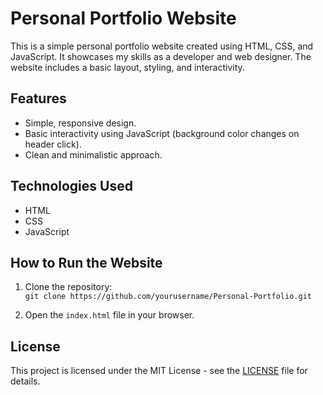 # Personal Portfolio Website

This is a simple personal portfolio website created using HTML, CSS, and JavaScript. It showcases my skills as a developer and web designer. The website includes a basic layout, styling, and interactivity.

## Features
- Simple, responsive design.
- Basic interactivity using JavaScript (background color changes on header click).
- Clean and minimalistic approach.

## Technologies Used
- HTML
- CSS
- JavaScript

## How to Run the Website
1. Clone the repository:  
   `git clone https://github.com/yourusername/Personal-Portfolio.git`

2. Open the `index.html` file in your browser.

## License
This project is licensed under the MIT License - see the [LICENSE](LICENSE) file for details.
